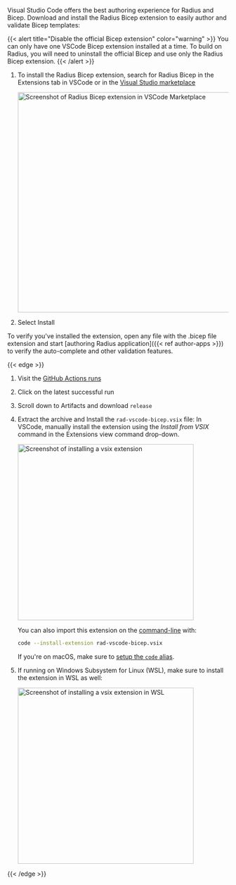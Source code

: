 Visual Studio Code offers the best authoring experience for Radius and Bicep. Download and install the Radius Bicep extension to easily author and validate Bicep templates:

{{< alert title="Disable the official Bicep extension" color="warning" >}}
You can only have one VSCode Bicep extension installed at a time. To build on Radius, you will need to uninstall the official Bicep and use only the Radius Bicep extension.
{{< /alert >}}

1. To install the Radius Bicep extension, search for Radius Bicep in the Extensions tab in VSCode or in the [Visual Studio marketplace](https://marketplace.visualstudio.com/items?itemName=ms-azuretools.rad-vscode-bicep&ssr=false#overview)

      <img src="/installation/vscode-bicep/images/radius-bicep.png" alt="Screenshot of Radius Bicep extension in VSCode Marketplace " width=500>

2. Select Install

To verify you've installed the extension, open any file with the .bicep file extension and start [authoring Radius application]({{< ref author-apps >}}) to verify the auto-complete and other validation features.

{{< edge >}}
1. Visit the [GitHub Actions runs](https://github.com/radius-project/bicep/actions/workflows/radius-build.yml?query=event%3Apush+branch%3Abicep-extensibility)
2. Click on the latest successful run
3. Scroll down to Artifacts and download `release`
4. Extract the archive and Install the `rad-vscode-bicep.vsix` file:
   In VSCode, manually install the extension using the *Install from VSIX* command in the Extensions view command drop-down.

   <img src="/installation/vscode-bicep/images/vsix-install.png" alt="Screenshot of installing a vsix extension" width=400>
      
   You can also import this extension on the [command-line](https://code.visualstudio.com/docs/editor/extension-gallery#_install-from-a-vsix) with:

   ```bash
   code --install-extension rad-vscode-bicep.vsix
   ```
   If you're on macOS, make sure to [setup the `code` alias](https://code.visualstudio.com/docs/setup/mac#_launching-from-the-command-line).

5. If running on Windows Subsystem for Linux (WSL), make sure to install the extension in WSL as well:

   <img src="/installation/vscode-bicep/images/wsl-extension.png" alt="Screenshot of installing a vsix extension in WSL" width=400>
{{< /edge >}}
